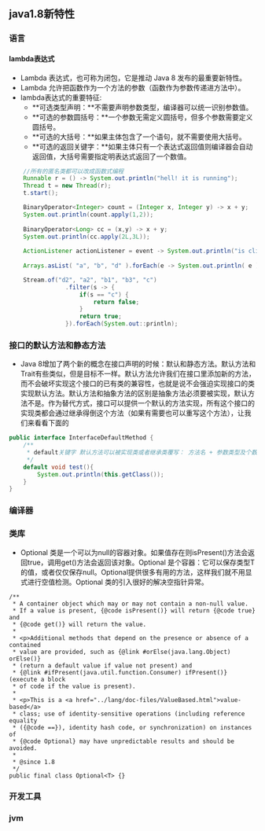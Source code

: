 ## java1.8新特性



### 语言

#### lambda表达式
- Lambda 表达式，也可称为闭包，它是推动 Java 8 发布的最重要新特性。
- Lambda 允许把函数作为一个方法的参数（函数作为参数传递进方法中）。
- lambda表达式的重要特征:
    - **可选类型声明：**不需要声明参数类型，编译器可以统一识别参数值。
    - **可选的参数圆括号：**一个参数无需定义圆括号，但多个参数需要定义圆括号。
    - **可选的大括号：**如果主体包含了一个语句，就不需要使用大括号。
    - **可选的返回关键字：**如果主体只有一个表达式返回值则编译器会自动返回值，大括号需要指定明表达式返回了一个数值。

```java
	//所有的匿名类都可以改成函数式编程
    Runnable r = () -> System.out.println("hell! it is running");
    Thread t = new Thread(r);
    t.start();

    BinaryOperator<Integer> count = (Integer x, Integer y) -> x + y;
    System.out.println(count.apply(1,2));
    
    BinaryOperator<Long> cc = (x,y) -> x + y;
    System.out.println(cc.apply(2L,3L));
    
    ActionListener actionListener = event -> System.out.println("is clicked");
       
    Arrays.asList( "a", "b", "d" ).forEach(e -> System.out.println( e ) );

	Stream.of("d2", "a2", "b1", "b3", "c")
                .filter(s -> {
                    if(s == "c") {
                        return false;
                    }
                    return true;
                }).forEach(System.out::println);
```


### 接口的默认方法和静态方法

* Java 8增加了两个新的概念在接口声明的时候：默认和静态方法。默认方法和Trait有些类似，但是目标不一样。默认方法允许我们在接口里添加新的方法，而不会破坏实现这个接口的已有类的兼容性，也就是说不会强迫实现接口的类实现默认方法。默认方法和抽象方法的区别是抽象方法必须要被实现，默认方法不是。作为替代方式，接口可以提供一个默认的方法实现，所有这个接口的实现类都会通过继承得倒这个方法（如果有需要也可以重写这个方法），让我们来看看下面的

```java
public interface InterfaceDefaultMethod {
    /**
     * default关键字 默认方法可以被实现类或者继承类覆写： 方法名 + 参数类型及个数 + 方法访问修饰符 一致
     */
    default void test(){
        System.out.println(this.getClass());
    }
}
```

### 编译器



### 类库
* Optional 类是一个可以为null的容器对象。如果值存在则isPresent()方法会返回true，调用get()方法会返回该对象。Optional 是个容器：它可以保存类型T的值，或者仅仅保存null。Optional提供很多有用的方法，这样我们就不用显式进行空值检测。Optional 类的引入很好的解决空指针异常。

```
/**
 * A container object which may or may not contain a non-null value.
 * If a value is present, {@code isPresent()} will return {@code true} and
 * {@code get()} will return the value.
 *
 * <p>Additional methods that depend on the presence or absence of a contained
 * value are provided, such as {@link #orElse(java.lang.Object) orElse()}
 * (return a default value if value not present) and
 * {@link #ifPresent(java.util.function.Consumer) ifPresent()} (execute a block
 * of code if the value is present).
 *
 * <p>This is a <a href="../lang/doc-files/ValueBased.html">value-based</a>
 * class; use of identity-sensitive operations (including reference equality
 * ({@code ==}), identity hash code, or synchronization) on instances of
 * {@code Optional} may have unpredictable results and should be avoided.
 *
 * @since 1.8
 */
public final class Optional<T> {}
```




### 开发工具



### jvm

